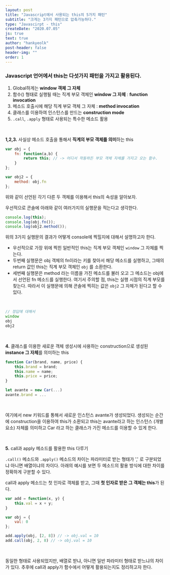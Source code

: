 ```yaml
---
layout: post
title: "Javascript에서 사용되는 this의 5가지 패턴"
subtitle: "크게는 3가지 패턴으로 압축가능하다."
type: "Javascirpt - this"
createDate: "2020.07.05"
js: true
text: true
author: "hankyeolk"
post-header: false
header-img: ""
order: 1
---
```


### Javascript 언어에서 this는 다섯가지 패턴을 가지고 활용된다.

1. Global하게는 **window 객체 그 자체**
2. 함수() 형태로 실행될 때는 직계 부모 객체인 **window 그 자체**  :  **function invocation**
3. 메소드 호출시에 해당 직계 부모 객체 그 자체  :  **method invocation**
4. 클래스를 이용하여 인스턴스를 만드는 **construction mode**
5. `.call`, `.apply` 형태로 사용되는 특수한 메소드 활용

<br>

**1,2,3.** 사실상 메소드 호출을 통해서 **직계의 부모 객체를 의미**하는 this
<br>

```js
var obj = {
    fn: function(a,b) {
        return this; // -> 어디서 작동하든 부모 객체 자체를 가지고 오는 함수.
    }
};

var obj2 = {
    method: obj.fn
};
```
위와 같이 선언된 각기 다른 두 객체를 이용해서 this의 속성을 알아보자.
<br>

우선적으로 콘솔에 아래와 같이 여러가지의 실행문을 적는다고 생각한다.

```js
console.log(this);
console.log(obj.fn());
console.log(obj2.method());
```
위의 3가지 실행문의 결과가 어떻게 console에 찍힐지에 대해서 설명하고자 한다. 

- 우선적으로 가장 위에 찍힌 일반적인 this는 직계 부모 객체인 `window` 그 자체를 찍는다.
- 두번째 실행문은 obj 객체의 fn이라는 키를 찾아서 해당 메소드를 실행하고, 그때의 return 값인 this는 직계 부모 객체인 `obj` 를 소환한다.
- 세번째 실행문은 method 라는 이름을 가진 메소드를 불러 오고 그 메소드는 obj에서 선언된 fn 메소드를 실행한다. 여기서 주의할 점, this는 실행 시점의 직계 부모를 찾는다. 따라서 이 실행문에 의해 콘솔에 찍히는 값은 `obj2` 그 자체가 된다고 할 수 있다.
<br>

```js
// 정답에 대해서
window
obj
obj2
```

<br>

**4.** 클래스를 이용한 새로운 객체 생성시에 사용하는 construction으로 생성된 **instance 그 자체**를 의미하는 this
<br>

```js
function Car(brand, name, price) {
	this.brand = brand;
	this.name = name;
	this.price = price;
}

let avante = new Car(...)
avante.brand = ...
```
<br>

여기에서 new 키워드를 통해서 새로운 인스턴스 avante가 생성되었다. 생성되는 순간에 construction을 이용하여 this가 소환되고 this는 avante라고 하는 인스턴스 (개별요소) 자체를 의미하고 Car 라고 하는 클래스가 가진 메소드를 이용할 수 있게 한다.

<br>

**5.** call과 apply 메소드를 활용한 this 다루기
<br>

`.call()` 메소드와 `.apply()` 메소드의 차이는 파라미터로 받는 형태가 ',' 로 구분되었냐 아니면 배열이냐의 차이다. 아래의 예시를 보면 두 메소드의 활용 방식에 대한 차이를 정확하게 구분할 수 있다.
<br>

call과 apply 메소드는 첫 인자로 객체를 받고, 그때 **첫 인자로 받은 그 객체는 this**가 된다.
<br>

```js
var add = function(x, y) {
	this.val = x + y;
}

var obj = {
	val: 0
};

add.apply(obj, [2, 8]) // -> obj.val = 10
add.call(obj, 2, 8) // -> obj.val = 10
```
<br>

동일한 형태로 사용되었지만, 배열로 받냐, 아니면 일반 파라미터 형태로 받느냐의 차이가 있다. 추후에 call과 apply가 함수에서 어떻게 활용되는지도 정리하고자 한다.
